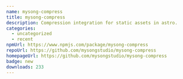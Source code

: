 ```yaml
---
name: mysong-compress
title: mysong-compress
description: Compression integration for static assets in astro.
categories:
  - uncategorized
  - recent
npmUrl: https://www.npmjs.com/package/mysong-compress
repoUrl: https://github.com/mysongstudio/mysong-compress
homepageUrl: https://github.com/mysongstudio/mysong-compress
badge: new
downloads: 233
---
```

